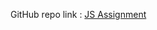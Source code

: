 
GitHub repo link : [JS Assignment](https://github.com/snehalgadge/FSJS-2.0/tree/main/03_JS_assignment/01_QnA "Repo Link")